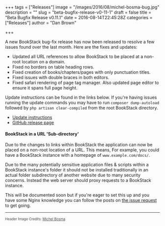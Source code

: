 +++
tags = ["Releases"]
image = "/images/2016/08/michel-bosma-bug.jpg"
description = ""
slug = "beta-bugfix-release-v0-11-1"
draft = false
title = "Beta Bugfix Release v0.11.1"
date = 2016-08-14T22:45:28Z
categories = ["Releases"]
author = "Dan Brown"

+++

A new BookStack bug-fix release has now been released to resolve a few issues found over the last month. Here are the fixes and updates:

* Updated all URL references to allow BookStack to be placed at a non-root location on a domain.
* Fixed no borders on table heading rows.
* Fixed creation of books/chapters/pages with only punctuation titles.
* Fixed issues with double braces in both editors.
* Fixed safari rendering of page tag manager. Also updated page editor to ensure it spans full page height.

Update instructions can be found in the links below. If you're having issues running the update commands you may have to run `composer dump-autoload` followed by `php artisan clear-compiled` from the root BookStack directory.

* [Update instructions](https://www.bookstackapp.com/docs/admin/updates)
* [GitHub release page](https://github.com/BookStackApp/BookStack/releases/tag/v0.11.1)

#### BookStack in a URL 'Sub-directory'

Due to the changes to links within BookStack the application can now be placed on a non-root location of a URL. This means, For example, you could have a BookStack instance with a homepage of  `www.example.com/docs/`.

Due to the many potentially sensitive application files & scripts within a BookStack instance's folder it should not be installed traditionally in an actual folder subdirectory of another website due to many security concerns. Instead the web server should proxy requests to a BookStack instance.

This will be documented soon but if you're eager to set this up and you have some Nginx knowledge you can follow the posts on [the issue request](https://github.com/BookStackApp/BookStack/issues/40#issuecomment-238538445) to get going.

----

<span style="font-size: 0.8em;opacity:0.8;">Header Image Credits: <a href="https://unsplash.com/@michelbosma" target="_blank">Michel Bosma</a></span>
